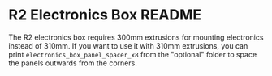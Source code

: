 # R2 Electronics Box README

The R2 electronics box requires 300mm extrusions for mounting electronics instead of 310mm. If you want to use it with 310mm extrusions, you can print `electronics_box_panel_spacer_x8` from the "optional" folder to space the panels outwards from the corners.